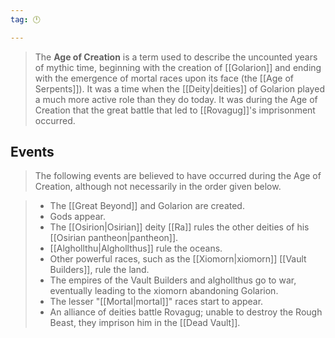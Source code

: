 ```yaml
---
tag: 🕛

---
```

> The **Age of Creation** is a term used to describe the uncounted years of mythic time, beginning with the creation of [[Golarion]] and ending with the emergence of mortal races upon its face (the [[Age of Serpents]]). It was a time when the [[Deity|deities]] of Golarion played a much more active role than they do today. It was during the Age of Creation that the great battle that led to [[Rovagug]]'s imprisonment occurred.


## Events

> The following events are believed to have occurred during the Age of Creation, although not necessarily in the order given below.

> - The [[Great Beyond]] and Golarion are created.
> - Gods appear.
> - The [[Osirion|Osirian]] deity [[Ra]] rules the other deities of his [[Osirian pantheon|pantheon]].
> - [[Alghollthu|Alghollthus]] rule the oceans.
> - Other powerful races, such as the [[Xiomorn|xiomorn]] [[Vault Builders]], rule the land.
> - The empires of the Vault Builders and alghollthus go to war, eventually leading to the xiomorn abandoning Golarion.
> - The lesser "[[Mortal|mortal]]" races start to appear.
> - An alliance of deities battle Rovagug; unable to destroy the Rough Beast, they imprison him in the [[Dead Vault]].







